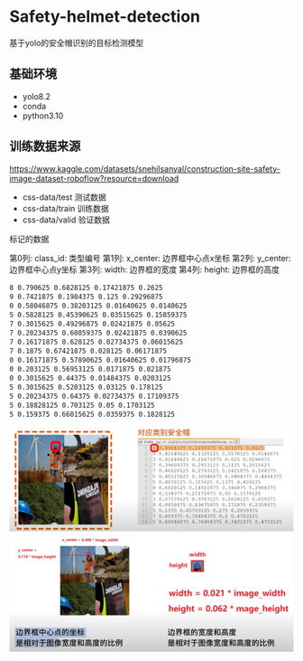 # Safety-helmet-detection
基于yolo的安全帽识别的目标检测模型

## 基础环境
- yolo8.2
- conda
- python3.10

## 训练数据来源
https://www.kaggle.com/datasets/snehilsanyal/construction-site-safety-image-dataset-roboflow?resource=download

- css-data/test  测试数据
- css-data/train 训练数据
- css-data/valid 验证数据

标记的数据

第0列: class_id: 类型编号
第1列: x_center: 边界框中心点x坐标
第2列: y_center: 边界框中心点y坐标
第3列: width: 边界框的宽度
第4列: height: 边界框的高度

``` 
8 0.790625 0.6828125 0.17421875 0.2625
9 0.7421875 0.1984375 0.125 0.29296875
0 0.58046875 0.38203125 0.01640625 0.0140625
5 0.5828125 0.45390625 0.03515625 0.15859375
7 0.3015625 0.49296875 0.02421875 0.05625
7 0.20234375 0.60859375 0.02421875 0.0390625
7 0.16171875 0.628125 0.02734375 0.06015625
7 0.1875 0.67421875 0.028125 0.06171875
0 0.16171875 0.57890625 0.01640625 0.01796875
0 0.203125 0.56953125 0.0171875 0.021875
0 0.3015625 0.44375 0.01484375 0.0203125
5 0.3015625 0.5203125 0.03125 0.178125
5 0.20234375 0.64375 0.02734375 0.17109375
5 0.18828125 0.703125 0.05 0.1703125
5 0.159375 0.66015625 0.0359375 0.1828125
```

![img1.png](README/img1.png)
![img2.png](README/img2.png)
